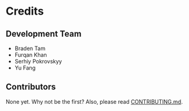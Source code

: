# Credits

## Development Team

* Braden Tam
* Furqan Khan
* Serhiy Pokrovskyy  
* Yu Fang 

## Contributors

None yet. Why not be the first? Also, please read [CONTRIBUTING.md](CONTRIBUTING.md).

